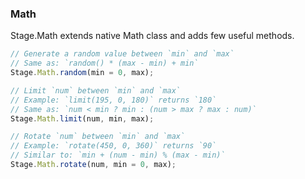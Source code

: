 ### Math
Stage.Math extends native Math class and adds few useful methods.

```js
// Generate a random value between `min` and `max`
// Same as: `random() * (max - min) + min`
Stage.Math.random(min = 0, max);

// Limit `num` between `min` and `max`
// Example: `limit(195, 0, 180)` returns `180`
// Same as: `num < min ? min : (num > max ? max : num)`
Stage.Math.limit(num, min, max);

// Rotate `num` between `min` and `max`
// Example: `rotate(450, 0, 360)` returns `90`
// Similar to: `min + (num - min) % (max - min)`
Stage.Math.rotate(num, min = 0, max);
```
